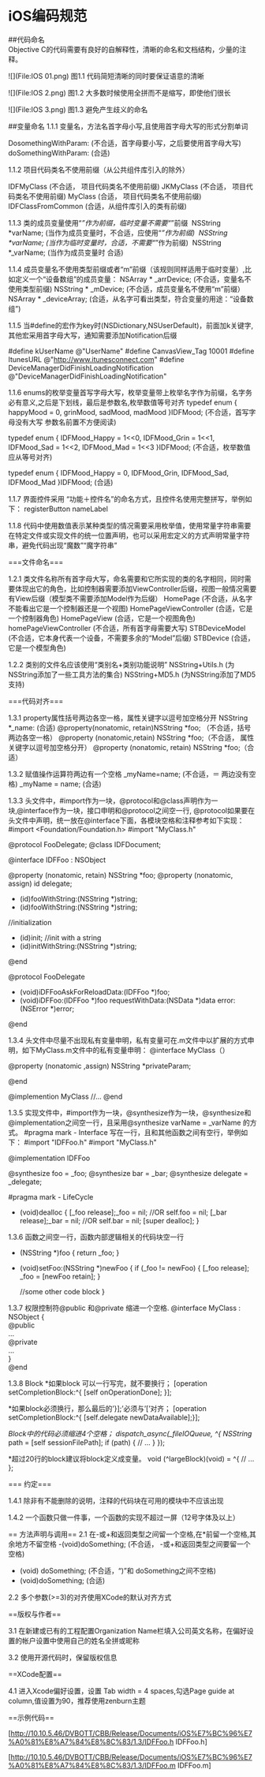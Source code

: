 iOS编码规范
===========

##代码命名<br>
Objective C的代码需要有良好的自解释性，清晰的命名和文档结构，少量的注释。<br>

![](File:IOS 01.png)
图1.1 代码简短清晰的同时要保证语意的清晰<br/>

![](File:IOS 2.png)
图1.2 大多数时候使用全拼而不是缩写，即使他们很长<br/>

![](File:IOS 3.png)
图1.3 避免产生歧义的命名

##变量命名
1.1.1 变量名，方法名首字母小写,且使用首字母大写的形式分割单词 

 DosomethingWithParam: (不合适，首字母要小写，之后要使用首字母大写)
 doSomethingWithParam: (合适)

1.1.2 项目代码类名不使用前缀（从公共组件库引入的除外） 

 IDFMyClass (不合适， 项目代码类名不使用前缀) 
 JKMyClass (不合适， 项目代码类名不使用前缀) 
 MyClass (合适， 项目代码类名不使用前缀) 
 IDFClassFromCommon (合适，从组件库引入的类有前缀)

1.1.3 类的成员变量使用“_”作为前缀，临时变量不需要“_”前缀&nbsp;
 NSString *varName; (当作为成员变量时，不合适，应使用“_”作为前缀)&nbsp;
 NSString *varName; (当作为临时变量时，合适，不需要“_”作为前缀)&nbsp;
 NSString *_varName; (当作为成员变量时 合适)

1.1.4 成员变量名不使用类型前缀或者“m”前缀（该规则同样适用于临时变量）,比如定义一个“设备数组”的成员变量： 
 NSArray * _arrDevice; (不合适，变量名不使用类型前缀) 
 NSString * _mDevice; (不合适，成员变量名不使用“m”前缀） 
 NSArray * _deviceArray; (合适，从名字可看出类型，符合变量的用途：“设备数组”)

1.1.5 当#define的宏作为key时(NSDictionary,NSUserDefault)，前面加k关键字,其他宏采用首字母大写，通知需要添加Notification后缀

 #define kUserName @"UserName"
 #define CanvasView_Tag 10001
 #define ItunesURL  @"http://www.itunesconnect.com"
 #define DeviceManagerDidFinishLoadingNotification  @"DeviceManagerDidFinishLoadingNotification"


1.1.6 enums的枚举变量首写字母大写，枚举变量带上枚举名字作为前缀，名字务必有意义,之后是下划线，最后是参数名,枚举数值等号对齐
 typedef enum {
      happyMood = 0,
      grinMood,
      sadMood,
      madMood
 }IDFMood; (不合适，首写字母没有大写 参数名前置不方便阅读)
 
 typedef enum {
      IDFMood_Happy = 1<<0,
      IDFMood_Grin = 1<<1,
      IDFMood_Sad = 1<<2,
      IDFMood_Mad = 1<<3 
 }IDFMood; (不合适，枚举数值应从等号对齐)
 
 typedef enum {
      IDFMood_Happy = 0,
      IDFMood_Grin,
      IDFMood_Sad,
      IDFMood_Mad 
 }IDFMood; (合适)

1.1.7 界面控件采用 “功能＋控件名”的命名方式，且控件名使用完整拼写，举例如下：
 registerButton
 nameLabel

1.1.8 代码中使用数值表示某种类型的情况需要采用枚举值，使用常量字符串需要在特定文件或实现文件的统一位置声明，也可以采用宏定义的方式声明常量字符串，避免代码出现“魔数”“魔字符串”

===文件命名===

1.2.1 类文件名称所有首字母大写，命名需要和它所实现的类的名字相同，同时需要体现出它的角色，比如控制器需要添加ViewController后缀，视图一般情况需要有View后缀（模型类不需要添加Model作为后缀）
 HomePage	 		(不合适，从名字不能看出它是一个控制器还是一个视图)
 HomePageViewController (合适，它是一个控制器角色)
 HomePageView 		(合适，它是一个视图角色)
 homePageViewController	(不合适，所有首字母需要大写)
 STBDeviceModel 		(不合适，它本身代表一个设备，不需要多余的“Model”后缀)
 STBDevice 			(合适，它是一个模型角色)

1.2.2 类别的文件名应该使用“类别名+类别功能说明”
 NSString+Utils.h 	(为NSString添加了一些工具方法的集合)
 NSString+MD5.h	(为NSString添加了MD5支持)

===代码对齐===

1.3.1 property属性括号两边各空一格，属性关键字以逗号加空格分开
 NSString *_name:	(合适)
 @property(nonatomic, retain)NSString *foo; （不合适，括号两边各空一格）
 @property (nonatomic,retain) NSString *foo;（不合适， 属性关键字以逗号加空格分开）
 @property (nonatomic, retain) NSString *foo;（合适）

1.3.2 赋值操作运算符两边有一个空格
 _myName=name; (不合适，＝ 两边没有空格)
 _myName = name; (合适)

1.3.3 头文件中，#import作为一块，@protocol和@class声明作为一块,@interface作为一块，接口申明和@protocol之间空一行, @protocol如果要在头文件中声明，统一放在@interface下面，各模块空格和注释参考如下实现：
 #import <Foundation/Foundation.h>
 #import "MyClass.h"
 
 @protocol FooDelegate;
 @class IDFDocument;
 
 @interface IDFFoo : NSObject 
 
 @property (nonatomic, retain) NSString *foo;
 @property (nonatomic, assign) id<FooDelegate> delegate;
 
 + (id)fooWithString:(NSString *)string;
 + (id)fooWithString:(NSString *)string;
 
 //initialization
 + (id)init;
 //init with a string
 + (id)initWithString:(NSString *)string;
  
 @end
 
 @protocol FooDelegate <NSObject>
 
 - (void)iDFFooAskForReloadData:(IDFFoo *)foo;
 - (void)iDFFoo:(IDFFoo *)foo requestWithData:(NSData *)data error:(NSError *)error;
 
 @end

1.3.4 头文件中尽量不出现私有变量申明，私有变量可在.m文件中以扩展的方式申明，如下MyClass.m文件中的私有变量申明：
 @interface MyClass（）
 
 @property (nonatomic ,assign) NSString *privateParam;
 
 @end
 
 @implemention MyClass
 //...
 @end

1.3.5 实现文件中，#import作为一块，@synthesize作为一块，@synthesize和@implementation之间空一行，且采用@synthesize varName  = _varName 的方式。 #pragma mark - Interface 写在一行，且和其他函数之间有空行，举例如下：
 #import "IDFFoo.h"
 #import "MyClass.h"
 
 @implementation IDFFoo
 
 @synthesize foo = _foo;
 @synthesize bar = _bar;
 @synthesize delegate = _delegate;
 
 #pragma mark - LifeCycle
 
 - (void)dealloc {
     [_foo release];_foo = nil;  //OR self.foo = nil;
     [_bar release];_bar = nil;  //OR self.bar = nil;
     [super dealloc];
 }

1.3.6 函数之间空一行，函数内部逻辑相关的代码块空一行
 - (NSString *)foo {
     return _foo;
 }
 
 - (void)setFoo:(NSString *)newFoo {
     if (_foo != newFoo) {
         [_foo release];
         _foo = [newFoo retain];
     }
 
     //some other code block
 }

1.3.7 权限控制符@public 和@private 缩进一个空格.
 @interface MyClass : NSObject {  
  @public  
   ...  
  @private  
   ...  
 }  
 @end

1.3.8 Block
*如果block 可以一行写完，就不要换行；
 [operation setCompletionBlock:^{ [self onOperationDone]; }];

*如果block必须换行，那么最后的’}];’必须与’[’对齐；
 [operation setCompletionBlock:^{ [self.delegate newDataAvailable];}];

*Block中的代码必须缩进4个空格；
 dispatch_async(_fileIOQueue, ^{
       NSString* path = [self sessionFilePath];
       if (path) {
           // ...
       }
 });

*超过20行的block建议将block定义成变量。
 void (^largeBlock)(void) = ^{
       // ...
 };

=== 约定===

1.4.1 除非有不能删除的说明，注释的代码块在可用的模块中不应该出现

1.4.2 一个函数只做一件事，一个函数的实现不超过一屏（12号字体及以上）

== 方法声明与调用==
2.1 在-或+和返回类型之间留一个空格,在*前留一个空格,其余地方不留空格
 -(void)doSomething; 	(不合适， -或+和返回类型之间要留一个空格)
 - (void) doSomething;	(不合适，“)”和 doSomething之间不空格)
 - (void)doSomething; 	(合适)

2.2 多个参数(>=3)的对齐使用XCode的默认对齐方式

==版权与作者==

3.1 在新建或已有的工程配置Organization Name栏填入公司英文名称，在偏好设置的帐户设置中使用自己的姓名全拼或昵称

3.2 使用开源代码时，保留版权信息

==XCode配置==

4.1 进入Xcode偏好设置，设置 Tab width = 4 spaces,勾选Page guide at column,值设置为90，推荐使用zenburn主题

==示例代码==

 [http://10.10.5.46/DVBOTT/CBB/Release/Documents/iOS%E7%BC%96%E7%A0%81%E8%A7%84%E8%8C%83/1.3/IDFFoo.h IDFFoo.h]
 
 [http://10.10.5.46/DVBOTT/CBB/Release/Documents/iOS%E7%BC%96%E7%A0%81%E8%A7%84%E8%8C%83/1.3/IDFFoo.m IDFFoo.m]
